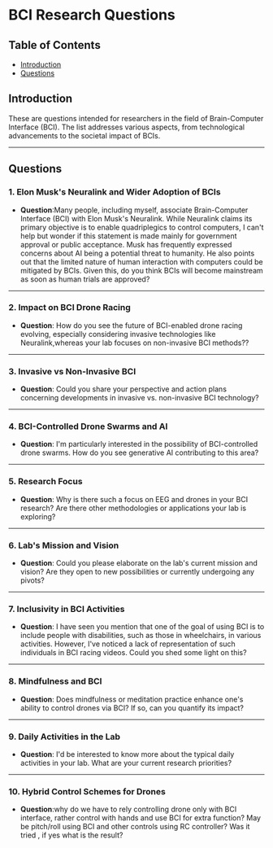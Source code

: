 # BCI Research Questions

## Table of Contents
- [Introduction](#introduction)
- [Questions](#questions)

## Introduction
These are questions intended for researchers in the field of Brain-Computer Interface (BCI). The list addresses various aspects, from technological advancements to the societal impact of BCIs.

---

## Questions

### 1. Elon Musk's Neuralink and Wider Adoption of BCIs
- **Question**:Many people, including myself, associate Brain-Computer Interface (BCI) with Elon Musk's Neuralink. While Neuralink claims its primary objective is to enable quadriplegics to control computers, I can't help but wonder if this statement is made mainly for government approval or public acceptance. Musk has frequently expressed concerns about AI being a potential threat to humanity. He also points out that the limited nature of human interaction with computers could be mitigated by BCIs. Given this, do you think BCIs will become mainstream as soon as human trials are approved?

---

### 2. Impact on BCI Drone Racing
- **Question**: How do you see the future of BCI-enabled drone racing evolving, especially considering invasive technologies like Neuralink,whereas your lab focuses on non-invasive BCI methods??

---

### 3. Invasive vs Non-Invasive BCI
- **Question**: Could you share your perspective and action plans concerning developments in invasive vs. non-invasive BCI technology?

---

### 4. BCI-Controlled Drone Swarms and AI
- **Question**: I'm particularly interested in the possibility of BCI-controlled drone swarms. How do you see generative AI contributing to this area?

---

### 5. Research Focus
- **Question**: Why is there such a focus on EEG and drones in your BCI research? Are there other methodologies or applications your lab is exploring?

---

### 6. Lab's Mission and Vision
- **Question**: Could you please elaborate on the lab's current mission and vision? Are they open to new possibilities or currently undergoing any pivots?

---

### 7. Inclusivity in BCI Activities
- **Question**: I have seen you mention that one of the  goal of using BCI is to include people with disabilities, such as those in wheelchairs, in various activities. However, I've noticed a lack of representation of such individuals in BCI racing videos. Could you shed some light on this?

---

### 8. Mindfulness and BCI
- **Question**: Does mindfulness or meditation practice enhance one's ability to control drones via BCI? If so, can you quantify its impact?

---

### 9. Daily Activities in the Lab
- **Question**: I'd be interested to know more about the typical daily activities in your lab. What are your current research priorities?

---

### 10. Hybrid Control Schemes for Drones
- **Question**:why do we have to rely controlling drone only with BCI interface, rather control with hands and use BCI for extra function? May be pitch/roll using BCI and other controls using RC controller? Was it tried , if yes what is the result?
